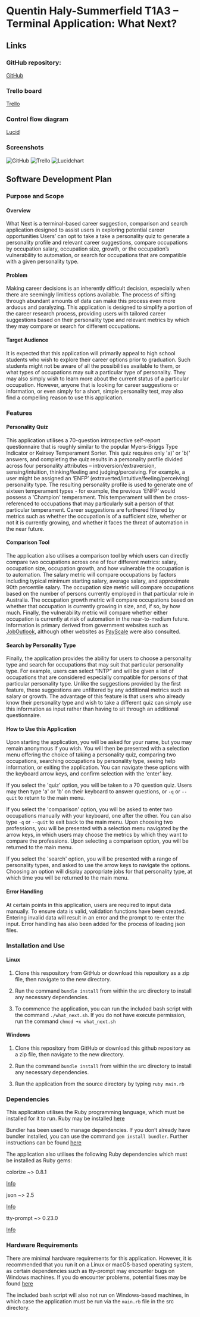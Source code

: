 # Quentin Haly-Summerfield T1A3 – Terminal Application: What Next? 

## Links 

### GitHub repository:  

[GitHub](https://github.com/QuentinHS/what_next) 

 
### Trello board 

[Trello](https://trello.com/b/5C48U3Mw/whatnext) 

### Control flow diagram 

[Lucid](https://lucid.app/lucidchart/46d50ff0-0e75-4167-8351-5082aed02041/edit?viewport_loc=52%2C-131%2C2278%2C1417%2CHWEp-vi-RSFO&invitationId=inv_434f7d10-3688-4900-a55f-ac9b1215f663) 

### Screenshots

![GitHub](screenshots/GitHub_screenshot.png)
![Trello](screenshots/Lucidchart_screenshot.png)
![Lucidchart](screenshots/Trello_screenshot.png)


## Software Development Plan 

### Purpose and Scope 

#### Overview 

What Next is a terminal-based career suggestion, comparison and search application designed to assist users in exploring potential career opportunities Users’ can opt to take a take a personality quiz to generate a personality profile and relevant career suggestions, compare occupations by occupation salary, occupation size, growth, or the occupation’s vulnerability to automation, or search for occupations that are compatible with a given personality type. 

#### Problem 

Making career decisions is an inherently difficult decision, especially when there are seemingly limitless options available. The process of sifting through abundant amounts of data can make this process even more arduous and paralyzing. This application is designed to simplify a portion of the career research process, providing users with tailored career suggestions based on their personality type and relevant metrics by which they may compare or search for different occupations.   

#### Target Audience 
 
It is expected that this application will primarily appeal to high school students who wish to explore their career options prior to graduation. Such students might not be aware of all the possibilities available to them, or what types of occupations may suit a particular type of personality. They may also simply wish to learn more about the current status of a particular occupation. However, anyone that is looking for career suggestions or information, or even simply for a short, simple personality test, may also find a compelling reason to use this application.   

### Features 

#### Personality Quiz 

This application utilises a 70-question introspective self-report questionnaire that is roughly similar to the popular Myers-Briggs Type Indicator or Keirsey Temperament Sorter. This quiz requires only 'a)' or 'b)' answers, and completing the quiz results in a personality profile divided across four personality attributes – introversion/extraversion, sensing/intuition, thinking/feeling and judging/perceiving. For example, a user might be assigned an ‘ENFP’ (extraverted/intuitive/feeling/perceiving) personality type.  The resulting personality profile is used to generate one of sixteen temperament types - for example, the previous ‘ENFP’ would possess a 'Champion' temperament. This temperament will then be cross-referenced to occupations that may particularly suit a person of that particular temperament. Career suggestions are furthered filtered by metrics such as whether the occupation is of a sufficient size,  whether or not it is currently growing, and whether it faces the threat of automation in the near future.   

#### Comparison Tool 

The application also utilises a comparison tool by which users can directly compare two occupations across one of four different metrics: salary, occupation size, occupation growth, and how vulnerable the occupation is to automation. The salary metric will compare occupations by factors including typical minimum starting salary, average salary, and approximate 90th percentile salary. The occupation size metric will compare occupations based on the number of persons currently employed in that particular role in Australia. The occupation growth metric will compare occupations based on whether that occupation is currently growing in size, and, if so, by how much. Finally, the vulnerability metric will compare whether either occupation is currently at risk of automation in the near-to-medium future. Information is primary derived from government websites such as [JobOutlook](https://joboutlook.gov.au/), although other websites as [PayScale](https://www.payscale.com/) were also consulted.   

#### Search by Personality Type 

Finally, the application provides the ability for users to choose a personality type and search for occupations that may suit that particular personality type. For example, users can select “INTP” and will be given a list of occupations that are considered especially compatible for persons of that particular personality type. Unlike the suggestions provided by the first feature, these suggestions are unfiltered by any additional metrics such as salary or growth. The advantage of this feature is that users who already know their personality type and wish to take a different quiz can simply use this information as input rather than having to sit through an additional questionnaire.   

#### How to Use this Application 

Upon starting the application, you will be asked for your name, but you may remain anonymous if you wish. You will then be presented with a selection menu offering the choice of taking a personality quiz, comparing two occupations, searching occupations by personality type, seeing help information, or exiting the application. You can navigate these options with the keyboard arrow keys, and confirm selection with the ‘enter’ key.   

If you select the 'quiz' option, you will be taken to a 70 question quiz. Users may then type 'a' or 'b' on their keyboard to answer questions, or `-q` or `--quit` to return to the main menu. 
 
If you select the 'comparison' option, you will be asked to enter two occupations manually with your keyboard, one after the other. You can also type `-q` or `--quit` to exit back to the main menu. Upon choosing two professions, you will be presented with a selection menu navigated by the arrow keys, in which users may choose the metrics by which they want to compare the professions. Upon selecting a comparison option, you will be returned to the main menu. 

If you select the 'search' option,  you will be presented with a range of personality types, and asked to use the arrow keys to navigate the options. Choosing an option will display appropriate jobs for that personality type, at which time you will be returned to the main menu.   

#### Error Handling 

At certain points in this application, users are required to input data manually. To ensure data is valid, validation functions have been created. Entering invalid data will result in an error and the prompt to re-enter the input. Error handling has also been added for the process of loading json files.  

### Installation and Use 

#### Linux 

1. Clone this respository from GitHub or download this repository as a zip file, then navigate to the new directory. 

2. Run the command `bundle install` from within the src directory to install any necessary dependencies. 

3. To commence the application, you can run the included bash script with the command `./what_next.sh`. If you do not have execute permission, run the command `chmod +x what_next.sh`   

#### Windows 

1. Clone this repository from GitHub or download this github repository as a zip file, then navigate to the new directory. 

2. Run the command `bundle install` from within the src directory to install any necessary dependencies.  

3. Run the application from the source directory by typing `ruby main.rb`

### Dependencies 

This application utilises the Ruby programming language, which must be installed for it to run. Ruby may be installed [here](ruby-lang.org)   

Bundler has been used to manage dependencies. If you don’t already have bundler installed, you can use the command `gem install bundler`. Further instructions can be found [here](https://bundler.io/) 

The application also utilises the following Ruby dependencies which must be installed as Ruby gems: 

colorize ~> 0.8.1 

[Info](https://github.com/fazibear/colorize) 

json ~> 2.5 

[Info](https://rubygems.org/gems/json/versions/2.5.1)

tty-prompt ~> 0.23.0 

[Info](https://github.com/piotrmurach/tty-prompt) 

### Hardware Requirements 

There are minimal hardware requirements for this application. However, it is recommended that you run it on a Linux or macOS-based operating system, as certain dependencies such as tty-prompt may encounter bugs on Windows machines. If you do encounter problems, potential fixes may be found [here](https://github.com/piotrmurach/tty-prompt#ttyprompt-)

The included bash script will also not run on Windows-based machines, in which case the application must be run via the `main.rb` file in the src directory.  

 

 

 

 

 